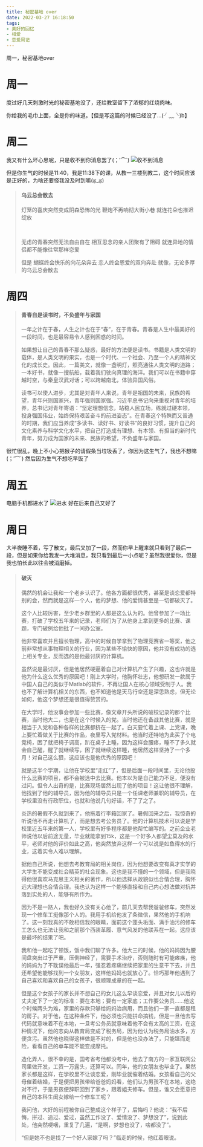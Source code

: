 ```yaml
---
title: 秘密基地 over
date: 2022-03-27 16:18:50
tags:
- 美好的回忆
- 相爱
- 恋爱周记
---
```


周一，秘密基地over

<!-- more -->

# 周一
度过好几天刺激时光的秘密基地没了，还给教室留下了浓郁的红烧肉味。

你给我的毛巾上面，全是你的味道。【但是写这篇的时候已经没了...(╯﹏╰)b】

# 周二

我又有什么坏心思呢，只是收不到你消息罢了(；′⌒`)
![收不到消息](收不到消息.png)

但是你生气的时候是11:40，我是11:38下的课，从教一三楼到教二，这个时间应该是正好的，为啥还要怪我没及时到嘛(ಥ_ಥ) 

<blockquote>
<h4><strong>乌云总会散去</strong></h4>
      
灯笼的喜庆突然变成阴森恐怖的光
鞭炮不再响彻大街小巷
就连花朵也推迟绽放

&nbsp;

无虑的青春突然无法自由自在
相互思念的亲人团聚有了阻碍
就连异地的情侣都不能像往常那样恋爱
&nbsp;

但是
蝴蝶终会快乐的向花朵奔去
恋人终会恩爱的双向奔赴
就像，无论多厚的乌云总会散去
</blockquote>

# 周四
<blockquote>
<h4><strong>青春自是读书时，不负盛年与家国</strong></h4>

一年之计在于春，人生之计也在于“春”，在于青春。青春是人生中最美好的一段时间，也是最容易令人感到困惑的时间。

如果想让自己的青春不那么疑惑，最好的方法便是读书。书籍是人类文明的载体，是人类文明的果实，也是一个时代、一个社会、乃至一个人的精神文化的成长史。因此，一篇美文，就像一盏明灯，照亮通往人类文明的道路；一本好书，就像一搜航船，载着我们驶向真理的海洋。我们可以在书籍中穿越时空，与秦皇汉武对话；可以跨越南北，体验异国风俗。

读书可以使人进步，尤其是对青年人来说，青年是祖国的未来，民族的希望，青年兴则国家兴，青年强则国家强。习近平总书记向来重视对青年的培养，总书记对青年寄语：“坚定理想信念，站稳人民立场，练就过硬本领，投身强国伟业，始终保持艰苦奋斗的前进姿态”。在青春这个特殊而又普通的时期，我们应当养成“多读书、读好书、好读书”的良好习惯，提升自己的文化素养与科学文化水平，把自己打造成有理想、有本领、有担当的新时代青年，努力成为国家的未来、民族的希望，不负盛年与家国。
</blockquote>

很忙很乱，晚上不小心把猴子的请假条当垃圾丢了，你因为这生气了，我也不想嘛(；′⌒`)
然后因为生气不想吃早饭了

# 周五
电脑手机都进水了
![进水](进水.png)
好在后来自己又好了

# 周日
大半夜睡不着，写了散文，最后又加了一段，然而你早上醒来就只看到了最后一段，但是如果你给我发一大堆消息，我只看到最后一小点呢？虽然我很爱你，但是我也怕长此以往会被消磨掉。
<blockquote>
<h4><strong>破灭</strong></h4>
偶然的机会让我和一个老乡认识了。他各方面都很优秀，甚至是谈恋爱都特别的会，然而就是这样一个人，他的梦想、他的爱情甚至是一切都破灭了。

这个人比较厉害，至少老乡群里的人都是这么认为的。他曾参加了一场比赛，打破了学校五年来的记录，老师们为了从他身上拿到更多的比赛、课题，专门破例给他批了一间办公室。

他非常喜欢并且擅长物理，高中的时候自学拿到了物理竞赛省一等奖，他之前非常想从事物理相关的行业，因为某些不愉快的原因，他并没有成功的选上相关专业，反而选的是他最讨厌的计算机。

虽然说是最讨厌，但是他居然硬逼着自己对计算机产生了兴趣，这也许就是他为什么这么优秀的原因吧！刚上大学时，他胸怀壮志，他想研发一款属于中国人自己的类似于Matlab的软件，不再让国人在核心领域受制于人。我也不了解计算机相关的东西，也不知道他是天马行空还是深思熟虑，但无论如何，他这个梦想还是很值得赞赏的。

在大学时，他没事会参加一些比赛，像文章开头所说的破校记录的那个比赛，当时他大二，也是在这个时候入的党。当时他还在备战其他比赛，就是相当于入党和各种各样的比赛都挤在一起了。白天要忙着上课、上党课，晚上要忙着做关于比赛的作品，夜里写入党材料。他当时还特地为此买了个电竞椅，困了就把椅子调高，趴在桌子上睡，因为这样会腰疼，睡不了多久就会自己醒，醒了就继续写，困了就继续这样睡，他居然这样坚持了一个多月！对自己这么狠，这应该也是他优秀的原因吧！

就是这半个学期，让他在学校里“走红”了，但是后面一段时间里，无论他投什么比赛的项目，都不会被选中去比赛。他本以为是自己能力不足，便没有过问。但令人出奇的是，比赛现场居然出现了他的项目！这让他很不理解，他找到了他的辅导员，因为他的辅导员只是一个任课老师兼职的辅导员，在学校里没有行政职位，也就和他说几句好话，不了了之了。

炎热的暑假不久就到来了，他拖着行李箱回家了。暑假回来之后，我惊奇的听说他不再走计算机了，而是想去考公务员了。他的计算机技术可以说是学校里近五年来的第一人，学校里有好多程序都是他帮忙编写的。之前企业老师说他以后前途无量，毕业就能拿到15k，这是一个好多人都望尘莫及的水平，老师对他的评价如此之高，他突然放弃这样一个可以说是如鱼得水的行业，这着实令人难以理解。

据他自己所说，他想去考教育局的相关岗位，因为他想要改变有真才实学的大学生不能变成社会精英的社会现象。这也是我不懂的一个领域，但是我晓得他很喜欢马克思主义相关的著作，所以他选择从政貌似也合情合理，胸怀远大理想也合情合理。我也认为这样一个能够直接和自己内心想法做对抗并落到实处的人，能够有所作为。

因为不是一路人，我也好久没有关心他了，前几天去帮我爸爸修车，突然发现一个修车工挺像那个人的。我用手机给他发了条微信，果然他的手机响了。这一刻我真的不敢相信我的眼睛，面前这个蓬头垢面、满手油污的修车工怎么也无法让我和之前那个西装革履、意气风发的他联系在一起。这应该是最坏的结果了吧。

我和他一起吃了顿饭，饭中我们聊了许多。他大三的时候，他的妈妈因为腰间盘突出过于严重，压倒神经了，需要手术治疗，否则随时有可能瘫痪，他的妈妈为了不耽误他最后一年，强忍着疼痛继续把家里的生意干下去，并且还希望他能够找到一个女朋友，这样他妈妈也就放心了。恰巧那年他遇到了自己喜欢和喜欢自己的女孩子，很顺理成章的在一起。

但是这个女孩子的家长并不想自己的女儿这么早谈恋爱，并且对女儿以后的丈夫定下了一定的标准：要在本地；要有一定家底；工作要公务员……他这个时候两头为难，家里的存款只够给妈妈治病用，而且他们一家一直都是租的房子。对于他，在这种条件下，他必须也只能拼命搞钱，但是一旦他去写代码就意味着不在本地，一旦考公务员就意味着他不会有太高的工资，在这种情况下，他的志向从教育局变成了税务局，因为他认为税务局油水多，方便贪污。虽然他也晓得这样做是不对的，但是他也没办法了，只能铤而走险，看看自己的单车能不能变成摩托。

造化弄人，很不幸的是，国考省考他都没考中，他去了南方的一家互联网公司里做开发，工资一万露头，还算可以。同年，他的女朋友也毕业了。果然家长都是这样，在学校里不让谈恋爱，刚毕业就催着结婚。女孩看自己的父母催着结婚，于是便把男孩带给爸爸妈妈看，他们认为男孩不在本地，这绝对不行，于是男孩便辞职回到了家乡，跟着姐夫修车。但是，谁又会愿意把自己的本科生闺女嫁给一个修车工呢？

我问他，大好的前程被你自己整成这个样子了，后悔吗？他说：“我不后悔，拼过、追过、爱过，虽然工作没了、爱情没了、梦想没了”，说到此处，他突然哽咽，重复了几遍，“是啊，梦想也没了，啥都没了”。

“但是她不也是找了一个好人家嫁了吗？”临走的时候，他红着眼说。

</blockquote>


